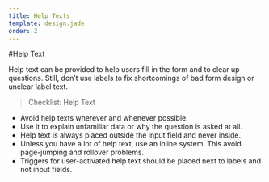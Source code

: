 ```yaml
---
title: Help Texts
template: design.jade
order: 2
---
```


#Help Text

Help text can be provided to help users fill in the form and to clear up questions. Still, don’t use labels to fix shortcomings of bad form design or unclear label text.

>Checklist: Help Text
- Avoid help texts wherever and whenever possible.
- Use it to explain unfamiliar data or why the question is asked at all.
- Help text is always placed outside the input field and never inside.
- Unless you have a lot of help text, use an inline system. This avoid page-jumping and rollover problems.
- Triggers for user-activated help text should be placed next to labels and not input fields.

